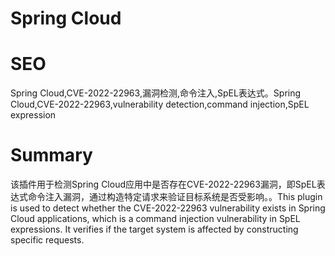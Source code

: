 # Spring Cloud
# SEO
Spring Cloud,CVE-2022-22963,漏洞检测,命令注入,SpEL表达式。Spring Cloud,CVE-2022-22963,vulnerability detection,command injection,SpEL expression
# Summary
该插件用于检测Spring Cloud应用中是否存在CVE-2022-22963漏洞，即SpEL表达式命令注入漏洞，通过构造特定请求来验证目标系统是否受影响。。This plugin is used to detect whether the CVE-2022-22963 vulnerability exists in Spring Cloud applications, which is a command injection vulnerability in SpEL expressions. It verifies if the target system is affected by constructing specific requests.
